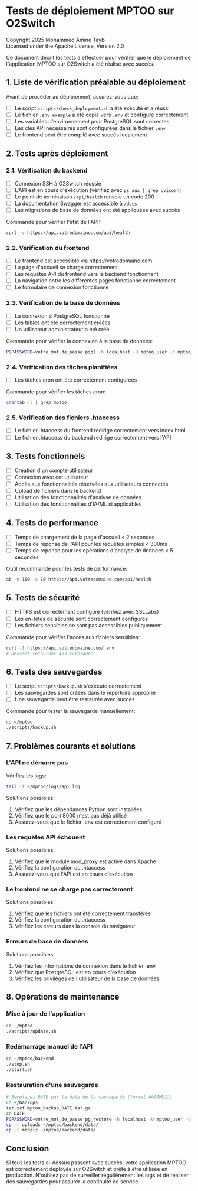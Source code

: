 # Tests de déploiement MPTOO sur O2Switch

Copyright 2025 Mohammed Amine Taybi  
Licensed under the Apache License, Version 2.0

Ce document décrit les tests à effectuer pour vérifier que le déploiement de l'application MPTOO sur O2Switch a été réalisé avec succès.

## 1. Liste de vérification préalable au déploiement

Avant de procéder au déploiement, assurez-vous que:

- [ ] Le script `scripts/check_deployment.sh` a été exécuté et a réussi
- [ ] Le fichier `.env.example` a été copié vers `.env` et configuré correctement
- [ ] Les variables d'environnement pour PostgreSQL sont correctes
- [ ] Les clés API nécessaires sont configurées dans le fichier `.env`
- [ ] Le frontend peut être compilé avec succès localement

## 2. Tests après déploiement

### 2.1. Vérification du backend

- [ ] Connexion SSH à O2Switch réussie
- [ ] L'API est en cours d'exécution (vérifiez avec `ps aux | grep uvicorn`)
- [ ] Le point de terminaison `/api/health` renvoie un code 200
- [ ] La documentation Swagger est accessible à `/docs`
- [ ] Les migrations de base de données ont été appliquées avec succès

Commande pour vérifier l'état de l'API:
```bash
curl -v https://api.votredomaine.com/api/health
```

### 2.2. Vérification du frontend

- [ ] Le frontend est accessible via https://votredomaine.com
- [ ] La page d'accueil se charge correctement
- [ ] Les requêtes API du frontend vers le backend fonctionnent
- [ ] La navigation entre les différentes pages fonctionne correctement
- [ ] Le formulaire de connexion fonctionne

### 2.3. Vérification de la base de données

- [ ] La connexion à PostgreSQL fonctionne
- [ ] Les tables ont été correctement créées
- [ ] Un utilisateur administrateur a été créé

Commande pour vérifier la connexion à la base de données:
```bash
PGPASSWORD=votre_mot_de_passe psql -h localhost -U mptoo_user -d mptoo_prod -c "\dt"
```

### 2.4. Vérification des tâches planifiées

- [ ] Les tâches cron ont été correctement configurées

Commande pour vérifier les tâches cron:
```bash
crontab -l | grep mptoo
```

### 2.5. Vérification des fichiers .htaccess

- [ ] Le fichier .htaccess du frontend redirige correctement vers index.html
- [ ] Le fichier .htaccess du backend redirige correctement vers l'API

## 3. Tests fonctionnels

- [ ] Création d'un compte utilisateur
- [ ] Connexion avec cet utilisateur
- [ ] Accès aux fonctionnalités réservées aux utilisateurs connectés
- [ ] Upload de fichiers dans le backend
- [ ] Utilisation des fonctionnalités d'analyse de données
- [ ] Utilisation des fonctionnalités d'IA/ML si applicables

## 4. Tests de performance

- [ ] Temps de chargement de la page d'accueil < 2 secondes
- [ ] Temps de réponse de l'API pour les requêtes simples < 300ms
- [ ] Temps de réponse pour les opérations d'analyse de données < 5 secondes

Outil recommandé pour les tests de performance:
```bash
ab -n 100 -c 10 https://api.votredomaine.com/api/health
```

## 5. Tests de sécurité

- [ ] HTTPS est correctement configuré (vérifiez avec SSLLabs)
- [ ] Les en-têtes de sécurité sont correctement configurés
- [ ] Les fichiers sensibles ne sont pas accessibles publiquement

Commande pour vérifier l'accès aux fichiers sensibles:
```bash
curl -I https://api.votredomaine.com/.env
# Devrait retourner 403 Forbidden
```

## 6. Tests des sauvegardes

- [ ] Le script `scripts/backup.sh` s'exécute correctement
- [ ] Les sauvegardes sont créées dans le répertoire approprié
- [ ] Une sauvegarde peut être restaurée avec succès

Commande pour tester la sauvegarde manuellement:
```bash
cd ~/mptoo
./scripts/backup.sh
```

## 7. Problèmes courants et solutions

### L'API ne démarre pas

Vérifiez les logs:
```bash
tail -f ~/mptoo/logs/api.log
```

Solutions possibles:
1. Vérifiez que les dépendances Python sont installées
2. Vérifiez que le port 8000 n'est pas déjà utilisé
3. Assurez-vous que le fichier .env est correctement configuré

### Les requêtes API échouent

Solutions possibles:
1. Vérifiez que le module mod_proxy est activé dans Apache
2. Vérifiez la configuration du .htaccess
3. Assurez-vous que l'API est en cours d'exécution

### Le frontend ne se charge pas correctement

Solutions possibles:
1. Vérifiez que les fichiers ont été correctement transférés
2. Vérifiez la configuration du .htaccess
3. Vérifiez les erreurs dans la console du navigateur

### Erreurs de base de données

Solutions possibles:
1. Vérifiez les informations de connexion dans le fichier .env
2. Vérifiez que PostgreSQL est en cours d'exécution
3. Vérifiez les privilèges de l'utilisateur de la base de données

## 8. Opérations de maintenance

### Mise à jour de l'application

```bash
cd ~/mptoo
./scripts/update.sh
```

### Redémarrage manuel de l'API

```bash
cd ~/mptoo/backend
./stop.sh
./start.sh
```

### Restauration d'une sauvegarde

```bash
# Remplacez DATE par la date de la sauvegarde (format AAAAMMJJ)
cd ~/backups
tar xzf mptoo_backup_DATE.tar.gz
cd DATE
PGPASSWORD=votre_mot_de_passe pg_restore -h localhost -U mptoo_user -d mptoo_prod -c mptoo_db.dump
cp -r uploads ~/mptoo/backend/data/
cp -r models ~/mptoo/backend/data/
```

## Conclusion

Si tous les tests ci-dessus passent avec succès, votre application MPTOO est correctement déployée sur O2Switch et prête à être utilisée en production. N'oubliez pas de surveiller régulièrement les logs et de réaliser des sauvegardes pour assurer la continuité de service. 